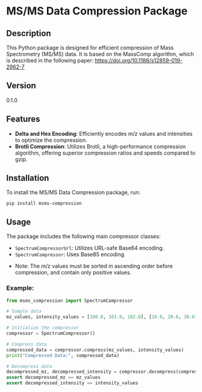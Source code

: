 # MS/MS Data Compression Package

## Description

This Python package is designed for efficient compression of Mass Spectrometry (MS/MS) data. It is based on the MassComp
algorithm, which is described in the following paper: https://doi.org/10.1186/s12859-019-2962-7


## Version

0.1.0

## Features

- **Delta and Hex Encoding**: Efficiently encodes m/z values and intensities to optimize the compression.
- **Brotli Compression**: Utilizes Brotli, a high-performance compression algorithm, offering superior compression ratios and speeds compared to gzip.

## Installation

To install the MS/MS Data Compression package, run:

```
pip install msms-compression
```

## Usage

The package includes the following main compressor classes:

- `SpectrumCompressorUrl`: Utilizes URL-safe Base64 encoding.
- `SpectrumCompressor`: Uses Base85 encoding.

* Note: The m/z values must be sorted in ascending order before compression, and contain only positive values.

### Example:

```python
from msms_compression import SpectrumCompressor

# Sample data
mz_values, intensity_values = [100.0, 101.0, 102.0], [10.0, 20.0, 30.0]

# Initialize the compressor
compressor = SpectrumCompressor()

# Compress data
compressed_data = compressor.compress(mz_values, intensity_values)
print("Compressed Data:", compressed_data)

# Decompress data
decompressed_mz, decompressed_intensity = compressor.decompress(compressed_data)
assert decompressed_mz == mz_values
assert decompressed_intensity == intensity_values
```

